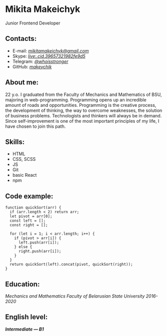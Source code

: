 # Mikita Makeichyk

Junior Frontend Developer

## Contacts:

- E-mail: [_mikitamakeichyk@gmail.com_](mailto:mikitamakeichyk@gmail.com)
- Skype: [_live:.cid.39657321982fe9d5_](https://join.skype.com/invite/a25sLBtw0zUf)
- Telegram: [_@whoisstronger_](t.me/whoisstronger)
- GitHub: [_makeychik_](https://github.com/makeychik)

## About me:

22 y.o. I graduated from the Faculty of Mechanics and Mathematics of BSU, majoring in web-programming. Programming opens up an incredible amount of roads and opportunities. Programming is the creative process, the development of thinking, the way to overcome weaknesses, the solution of business problems. Technologists and thinkers will always be in demand. Since self-improvement is one of the most important principles of my life, I have chosen to join this path.

## Skills:

- HTML
- CSS, SCSS
- JS
- Git
- basic React
- npm

## Code example:

```
function quickSort(arr) {
  if (arr.length < 2) return arr;
  let pivot = arr[0];
  const left = [];
  const right = [];

  for (let i = 1; i < arr.length; i++) {
    if (pivot > arr[i]) {
      left.push(arr[i]);
    } else {
      right.push(arr[i]);
    }
  }
  return quickSort(left).concat(pivot, quickSort(right));
}
```

## Education:

_Mechanics and Mathematics Faculty of Belarusian State University 2016-2020_

## English level:

_**Intermediate — B1**_
